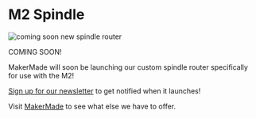 # M2 Spindle

![coming soon new spindle router](https://github.com/anthonygilbertt/Maker-Made-Maker300-3D-Printer/blob/Update-September-21-2021/Spindle.jpeg)



COMING SOON! 


  

MakerMade will soon be launching our custom spindle router specifically for use with the M2!

  

[Sign up for our newsletter](https://manage.kmail-lists.com/subscriptions/subscribe?a=V4R5GL&g=RiFhGe) to get notified when it launches!

Visit [MakerMade](https://makermade.com/) to see what else we have to offer.




